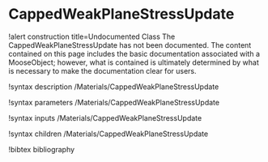 <!-- MOOSE Documentation Stub: Remove this when content is added. -->

# CappedWeakPlaneStressUpdate

!alert construction title=Undocumented Class
The CappedWeakPlaneStressUpdate has not been documented. The content contained on this page
includes the basic documentation associated with a MooseObject; however, what is contained is
ultimately determined by what is necessary to make the documentation clear for users.

!syntax description /Materials/CappedWeakPlaneStressUpdate

!syntax parameters /Materials/CappedWeakPlaneStressUpdate

!syntax inputs /Materials/CappedWeakPlaneStressUpdate

!syntax children /Materials/CappedWeakPlaneStressUpdate

!bibtex bibliography

